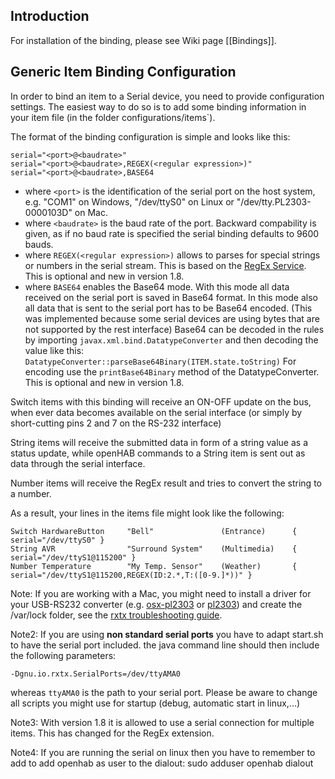 ## Introduction

For installation of the binding, please see Wiki page [[Bindings]].

## Generic Item Binding Configuration

In order to bind an item to a Serial device, you need to provide configuration settings. The easiest way to do so is to add some binding information in your item file (in the folder configurations/items`). 

The format of the binding configuration is simple and looks like this:

    serial="<port>@<baudrate>" 
    serial="<port>@<baudrate>,REGEX(<regular expression>)" 
    serial="<port>@<baudrate>,BASE64 

* where `<port>` is the identification of the serial port on the host system, e.g. "COM1" on Windows, "/dev/ttyS0" on Linux or "/dev/tty.PL2303-0000103D" on Mac.
* where `<baudrate>` is the baud rate of the port. Backward compability is given, as if no baud rate is specified  the serial binding defaults to 9600 bauds.
* where `REGEX(<regular expression>)` allows to parses for special strings or numbers in the serial stream. This is based on the [RegEx Service](https://github.com/openhab/openhab/wiki/Transformations#regex-transformation-service). This is optional and new in version 1.8. 
* where `BASE64` enables the Base64 mode. With this mode all data received on the serial port is saved in Base64 format. In this mode also all data that is sent to the serial port has to be Base64 encoded. (This was implemented because some serial devices are using bytes that are not supported by the rest interface) Base64 can be decoded in the rules by importing `javax.xml.bind.DatatypeConverter` and then decoding the value like this: `DatatypeConverter::parseBase64Binary(ITEM.state.toString)` For encoding use the `printBase64Binary` method of the DatatypeConverter. This is optional and new in version 1.8. 

Switch items with this binding will receive an ON-OFF update on the bus, when ever data becomes available on the serial interface (or simply by short-cutting pins 2 and 7 on the RS-232 interface)

String items will receive the submitted data in form of a string value as a status update, while openHAB commands to a String item is sent out as data through the serial interface.

Number items will receive the RegEx result and tries to convert the string to a number.

As a result, your lines in the items file might look like the following:

    Switch HardwareButton     "Bell"	           (Entrance)      { serial="/dev/ttyS0" }
    String AVR                "Surround System"    (Multimedia)    { serial="/dev/ttyS1@115200" } 
    Number Temperature        "My Temp. Sensor"    (Weather)       { serial="/dev/ttyS1@115200,REGEX(ID:2.*,T:([0-9.]*))" } 

Note: If you are working with a Mac, you might need to install a driver for your USB-RS232 converter (e.g. [osx-pl2303](http://osx-pl2303.sourceforge.net/) or [pl2303](http://mac.softpedia.com/get/Drivers/PL2303-OS-X-driver.shtml)) and create the /var/lock folder, see the [rxtx troubleshooting guide](http://rxtx.qbang.org/wiki/index.php/Trouble_shooting#Mac_OS_X_users).

Note2: If you are using **non standard serial ports** you have to adapt start.sh to have the serial port included. the java command line should then include the following parameters:

```
-Dgnu.io.rxtx.SerialPorts=/dev/ttyAMA0
```

whereas `ttyAMA0` is the path to your serial port. Please be aware to change all scripts you might use for startup (debug, automatic start in linux,...)

Note3: With version 1.8 it is allowed to use a serial connection for multiple items. This has changed for the RegEx extension.

Note4: If you are running the serial on linux then you have to remember to add to add openhab as user to the dialout: sudo adduser openhab dialout
